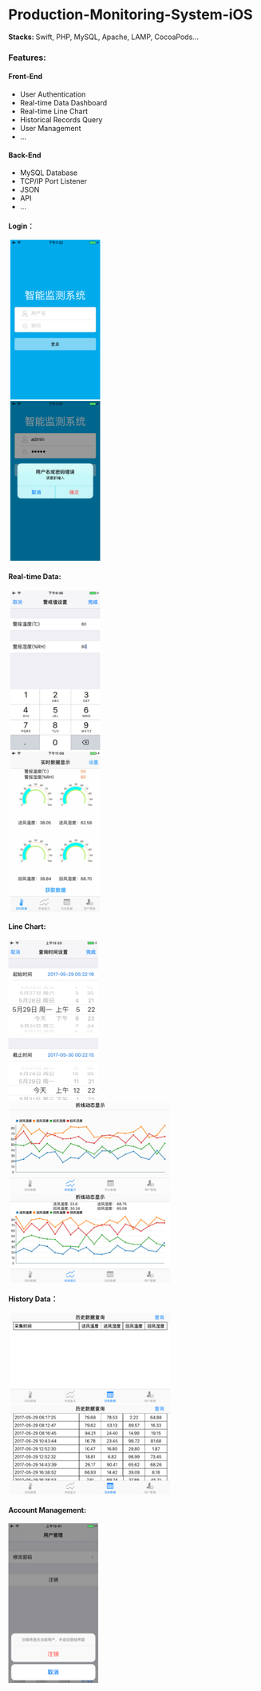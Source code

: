 # Production-Monitoring-System-iOS
<strong>Stacks: </strong>Swift, PHP, MySQL, Apache, LAMP, CocoaPods...
### Features:
#### Front-End
- User Authentication
- Real-time Data Dashboard
- Real-time Line Chart
- Historical Records Query
- User Management
- ...
#### Back-End
- MySQL Database
- TCP/IP Port Listener
- JSON 
- API 
- ...


 #### Login：
  <img style="display:inline" src="https://github.com/zhulinn/production-monitoring-system-iOS/raw/master/demo/login.png" width = "180" height = "320"><br>
    <img style="display:inline" src="https://github.com/zhulinn/production-monitoring-system-iOS/raw/master/demo/wrong.png" width = "180" height = "320"><br>
 #### Real-time Data: <br>
   <img style="display:inline" src="https://github.com/zhulinn/production-monitoring-system-iOS/raw/master/demo/setting.png" width = "180" height = "320"> <br>
  <img style="display:inline" src="https://github.com/zhulinn/production-monitoring-system-iOS/raw/master/demo/dashboard.gif" width = "180" height = "320"> <br>
 #### Line Chart: <br>
 <img src="https://github.com/zhulinn/production-monitoring-system-iOS/raw/master/demo/datepicker.png" width = "180" height = "320"> <br>
  <img style="display:inline" src="https://github.com/zhulinn/production-monitoring-system-iOS/raw/master/demo/llnechart.gif" width = "320" height = "180"> <br>
     <img style="display:inline" src="https://github.com/zhulinn/production-monitoring-system-iOS/raw/master/demo/chartdetail.png" width = "320" height = "180"> <br>
 #### History Data：<br>
  <img  style="display:inline" src="https://github.com/zhulinn/production-monitoring-system-iOS/raw/master/demo/table.png" width = "320" height = "180">  <br>
  <img  style="display:inline" src="https://github.com/zhulinn/production-monitoring-system-iOS/raw/master/demo/history.png" width = "320" height = "180">  <br>
 #### Account Management:<br>
  <img src="https://github.com/zhulinn/production-monitoring-system-iOS/raw/master/demo/manage.png"   width = "180" height = "320">

